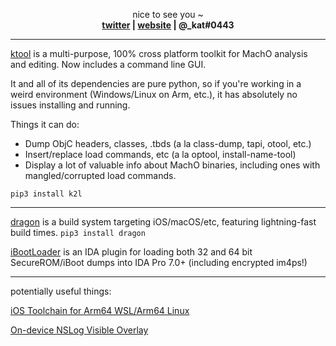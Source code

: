 

<p align="center">
  nice to see you ~
  <br>
  <strong>
    <a href="https://twitter.com/arm64e">twitter</a> | 
    <a href="https://krit.me/">website</a> | 
    @_kat#0443 
  </strong>
</p>

---

[ktool](https://github.com/kritantadev/ktool) is a multi-purpose, 100% cross platform toolkit for MachO analysis and editing. Now includes a command line GUI.

It and all of its dependencies are pure python, so if you're working in a weird environment (Windows/Linux on Arm, etc.), it has absolutely no issues installing and running.

Things it can do:
* Dump ObjC headers, classes, .tbds (a la class-dump, tapi, otool, etc.)
* Insert/replace load commands, etc (a la optool, install-name-tool)
* Display a lot of valuable info about MachO binaries, including ones with mangled/corrupted load commands.

`pip3 install k2l`

---

[dragon](https://dragon.krit.me/) is a build system targeting iOS/macOS/etc, featuring lightning-fast build times. `pip3 install dragon`

[iBootLoader](https://github.com/KritantaDev/iBootLoader) is an IDA plugin for loading both 32 and 64 bit SecureROM/iBoot dumps into IDA Pro 7.0+ (including encrypted im4ps!)

---

potentially useful things:

[iOS Toolchain for Arm64 WSL/Arm64 Linux](https://github.com/KritantaDev/llvm-project-1/releases/tag/10.0.0-arm64)

[On-device NSLog Visible Overlay](https://github.com/KritantaDev/log-overlay)


